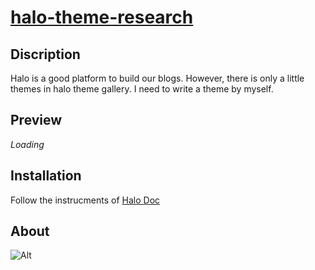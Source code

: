 <h1><a href="https://github.com/jiehua1995/halo-theme-research" target="_blank">halo-theme-research</a></h1>

## Discription

Halo is a good platform to build our blogs. However, there is only a little themes in halo theme gallery. I need to write a theme by myself.

## Preview

*Loading*

## Installation

Follow the instrucments of [Halo Doc](https://docs.halo.run/)

## About
![Alt](https://repobeats.axiom.co/api/embed/21aa4047a6258b5941a382392f71a75c3c5be84f.svg "Repobeats analytics image")
